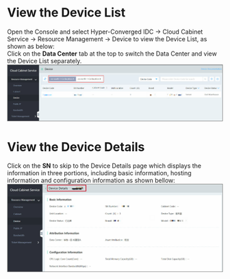 # View the Device List

Open the Console and select Hyper-Converged IDC -> Cloud Cabinet Service -> Resource Management -> Device to view the Device List, as shown as below:</br>
Click on the **Data Center** tab at the top to switch the Data Center and view the Device List separately.
![设备列表](../../../../../image/Hyper-Converged-IDC/Cloud-Cabinet-Service/CCS011.png)

# View the Device Details

Click on the **SN** to skip to the Device Details page which displays the information in three portions, including basic information, hosting information and configuration information as shown bellow:
![设备详情](../../../../../image/Hyper-Converged-IDC/Cloud-Cabinet-Service/CCS002.png)



